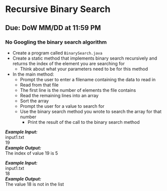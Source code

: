 # Recursive Binary Search

## Due: DoW MM/DD at 11:59 PM

### No Googling the binary search algorithm

- Create a program called `BinarySearch.java`
- Create a static method that implements binary search recursively and returns the index of the element you are searching for
  - Think about what your parameters need to be for this method
- In the main method:
  - Prompt the user to enter a filename containing the data to read in
  - Read from that file
  - The first line is the number of elements the file contains
  - Read the remaining lines into an array
  - Sort the array
  - Prompt the user for a value to search for
  - Use the binary search method you wrote to search the array for that number
    - Print the result of the call to the binary search method

***Example Input:***\
input1.txt\
19\
***Example Output:***\
The index of value 19 is 5

***Example Input:***\
input1.txt\
18\
***Example Output:***\
The value 18 is not in the list
